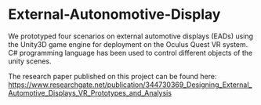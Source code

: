 # External-Autonomotive-Display
We prototyped four scenarios on external automotive displays (EADs) using the Unity3D game engine for deployment on the Oculus Quest VR system. C# programming language has been used to control different objects of the unity scenes. 

The research paper published on this project can be found here: https://www.researchgate.net/publication/344730369_Designing_External_Automotive_Displays_VR_Prototypes_and_Analysis
